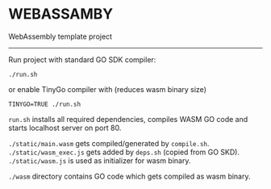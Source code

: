 # WEBASSAMBY

WebAssembly template project

___

Run project with standard GO SDK compiler:
```
./run.sh
```

or enable TinyGo compiler with (reduces wasm binary size)
```
TINYGO=TRUE ./run.sh
```

`run.sh` installs all required dependencies, compiles WASM GO code and starts localhost server on port 80.


`./static/main.wasm` gets compiled/generated by `compile.sh`.\
`./static/wasm_exec.js` gets added by `deps.sh` (copied from GO SKD).\
`./static/wasm.js` is used as initializer for wasm binary.

`./wasm` directory contains GO code which gets compiled as wasm binary.